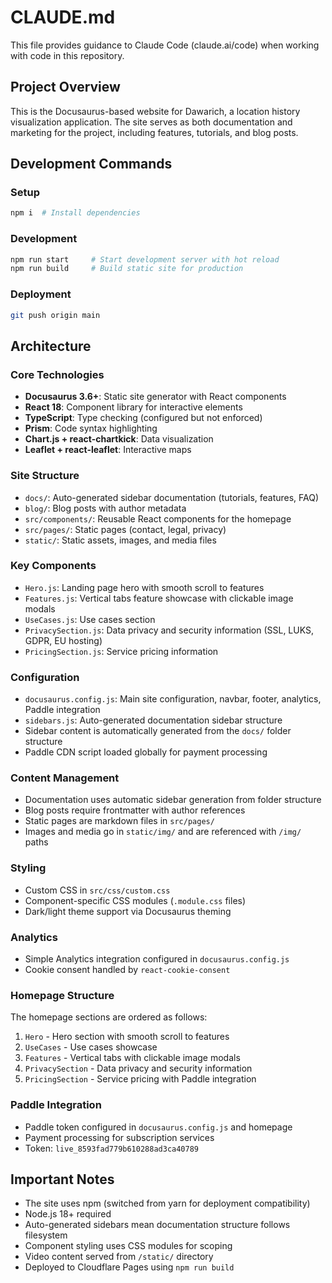 # CLAUDE.md

This file provides guidance to Claude Code (claude.ai/code) when working with code in this repository.

## Project Overview

This is the Docusaurus-based website for Dawarich, a location history visualization application. The site serves as both documentation and marketing for the project, including features, tutorials, and blog posts.

## Development Commands

### Setup
```bash
npm i  # Install dependencies
```

### Development
```bash
npm run start     # Start development server with hot reload
npm run build     # Build static site for production
```

### Deployment
```bash
git push origin main
```

## Architecture

### Core Technologies
- **Docusaurus 3.6+**: Static site generator with React components
- **React 18**: Component library for interactive elements
- **TypeScript**: Type checking (configured but not enforced)
- **Prism**: Code syntax highlighting
- **Chart.js + react-chartkick**: Data visualization
- **Leaflet + react-leaflet**: Interactive maps

### Site Structure
- `docs/`: Auto-generated sidebar documentation (tutorials, features, FAQ)
- `blog/`: Blog posts with author metadata
- `src/components/`: Reusable React components for the homepage
- `src/pages/`: Static pages (contact, legal, privacy)
- `static/`: Static assets, images, and media files

### Key Components
- `Hero.js`: Landing page hero with smooth scroll to features
- `Features.js`: Vertical tabs feature showcase with clickable image modals
- `UseCases.js`: Use cases section 
- `PrivacySection.js`: Data privacy and security information (SSL, LUKS, GDPR, EU hosting)
- `PricingSection.js`: Service pricing information

### Configuration
- `docusaurus.config.js`: Main site configuration, navbar, footer, analytics, Paddle integration
- `sidebars.js`: Auto-generated documentation sidebar structure
- Sidebar content is automatically generated from the `docs/` folder structure
- Paddle CDN script loaded globally for payment processing

### Content Management
- Documentation uses automatic sidebar generation from folder structure
- Blog posts require frontmatter with author references
- Static pages are markdown files in `src/pages/`
- Images and media go in `static/img/` and are referenced with `/img/` paths

### Styling
- Custom CSS in `src/css/custom.css`
- Component-specific CSS modules (`.module.css` files)
- Dark/light theme support via Docusaurus theming

### Analytics
- Simple Analytics integration configured in `docusaurus.config.js`
- Cookie consent handled by `react-cookie-consent`

### Homepage Structure
The homepage sections are ordered as follows:
1. `Hero` - Hero section with smooth scroll to features
2. `UseCases` - Use cases showcase
3. `Features` - Vertical tabs with clickable image modals
4. `PrivacySection` - Data privacy and security information
5. `PricingSection` - Service pricing with Paddle integration

### Paddle Integration
- Paddle token configured in `docusaurus.config.js` and homepage
- Payment processing for subscription services
- Token: `live_8593fad779b610288ad3ca40789`

## Important Notes
- The site uses npm (switched from yarn for deployment compatibility)
- Node.js 18+ required
- Auto-generated sidebars mean documentation structure follows filesystem
- Component styling uses CSS modules for scoping
- Video content served from `/static/` directory
- Deployed to Cloudflare Pages using `npm run build`
